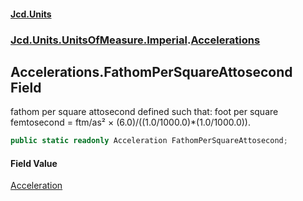 #### [Jcd.Units](index.md 'index')

### [Jcd.Units.UnitsOfMeasure.Imperial](Jcd.Units.UnitsOfMeasure.Imperial.md 'Jcd.Units.UnitsOfMeasure.Imperial').[Accelerations](Accelerations.md 'Jcd.Units.UnitsOfMeasure.Imperial.Accelerations')

## Accelerations.FathomPerSquareAttosecond Field

fathom per square attosecond defined such that: foot per square femtosecond = ftm/as² ×
(6.0)/((1.0/1000.0)*(1.0/1000.0)).

```csharp
public static readonly Acceleration FathomPerSquareAttosecond;
```

#### Field Value

[Acceleration](Acceleration.md 'Jcd.Units.UnitTypes.Acceleration')